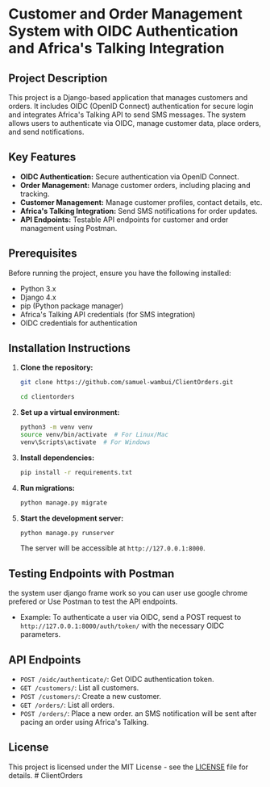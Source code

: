 # Customer and Order Management System with OIDC Authentication and Africa's Talking Integration

## Project Description
This project is a Django-based application that manages customers and orders. It includes OIDC (OpenID Connect) authentication for secure login and integrates Africa's Talking API to send SMS messages. The system allows users to authenticate via OIDC, manage customer data, place orders, and send notifications.

## Key Features
- **OIDC Authentication:** Secure authentication via OpenID Connect.
- **Order Management:** Manage customer orders, including placing and tracking.
- **Customer Management:** Manage customer profiles, contact details, etc.
- **Africa's Talking Integration:** Send SMS notifications for order updates.
- **API Endpoints:** Testable API endpoints for customer and order management using Postman.

## Prerequisites
Before running the project, ensure you have the following installed:
- Python 3.x
- Django 4.x
- pip (Python package manager)
- Africa's Talking API credentials (for SMS integration)
- OIDC credentials for authentication

## Installation Instructions

1. **Clone the repository:**

    ```bash
    git clone https://github.com/samuel-wambui/ClientOrders.git
    
    cd clientorders
    ```

3. **Set up a virtual environment:**
    ```bash
    python3 -m venv venv
    source venv/bin/activate  # For Linux/Mac
    venv\Scripts\activate  # For Windows
    ```

4. **Install dependencies:**
    ```bash
    pip install -r requirements.txt
    ```



6. **Run migrations:**
    ```bash
    python manage.py migrate
    ```

7. **Start the development server:**
    ```bash
    python manage.py runserver
    ```
    The server will be accessible at `http://127.0.0.1:8000`.

## Testing Endpoints with Postman
 the system user django frame work so you can user
use google chrome prefered or
Use Postman to test the API endpoints.
- Example: To authenticate a user via OIDC, send a POST request to `http://127.0.0.1:8000/auth/token/` with the necessary OIDC parameters.

## API Endpoints
- `POST /oidc/authenticate/`: Get OIDC authentication token.
- `GET /customers/`: List all customers.
- `POST /customers/`: Create a new customer.
- `GET /orders/`: List all orders.
- `POST /orders/`: Place a new order.
an SMS notification will be sent after pacing an order using Africa's Talking.

## License
This project is licensed under the MIT License - see the [LICENSE](LICENSE) file for details.
#   C l i e n t O r d e r s  
 